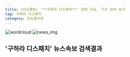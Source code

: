 ```yaml
---
title: (이슈클립) '**구하라 디스패치**' 관련 이슈, 기사 모아 보기
tag: 구하라 디스패치
category: 이슈클리핑
---
```

![wordcloud](https://s3.ap-northeast-2.amazonaws.com/lyrics101-wordcloud/2018-09-17-1537158551.png)
![news_img](https://user-images.githubusercontent.com/42597476/44507050-1206f400-a6e4-11e8-8d98-7ffbfebb353f.png)
## **'**구하라 디스패치**'** 뉴스속보 검색결과

